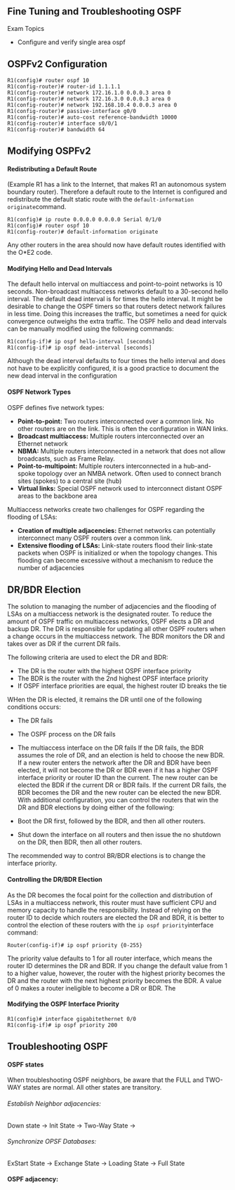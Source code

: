 ## Fine Tuning and Troubleshooting OSPF

Exam Topics

- Configure and verify single area ospf

## OSPFv2 Configuration
```
R1(config)# router ospf 10
R1(config-router)# router-id 1.1.1.1
R1(config-router)# network 172.16.1.0 0.0.0.3 area 0 
R1(config-router)# network 172.16.3.0 0.0.0.3 area 0
R1(config-router)# network 192.168.10.4 0.0.0.3 area 0
R1(config-router)# passive-interface g0/0
R1(config-router)# auto-cost reference-bandwidth 10000
R1(config-router)# interface s0/0/1
R1(config-router)# bandwidth 64 
```

## Modifying OSPFv2

#### Redistributing a Default Route 

(Example R1 has a link to the Internet, that makes R1 an autonomous system boundary router).
Therefore a default route to the Internet is configured and redistribute the default static route with the ```default-information originate```command. 
```
R1(config)# ip route 0.0.0.0 0.0.0.0 Serial 0/1/0
R1(config)# router ospf 10
R1(config-router)# default-information originate
```

Any other routers in the area should now have default routes identified with the O*E2 code.

#### Modifying Hello and Dead Intervals

The default hello interval on multiaccess and point-to-point networks is 10 seconds. Non-broadcast multiaccess networks default to a 30-second hello interval. The default dead interval is for times the hello interval. It might be desirable to change the OSPF timers so that routers detect network failures in less time. Doing this increases the traffic, but sometimes a need for quick convergence outweighs the extra traffic. The OSPF hello and dead intervals can be manually modified using the following commands:
```
R1(config-if)# ip ospf hello-interval [seconds]
R1(config-if)# ip ospf dead-interval [seconds]
```

Although the dead interval defaults to four times the hello interval and does not have to be explicitly configured, it is a good practice to document the new dead interval in the configuration

#### OSPF Network Types

OSPF defines five network types:
- **Point-to-point:** Two routers interconnected over a common link. No other routers are on the link. This is often the configuration in WAN links.
- **Broadcast multiaccess:** Multiple routers interconnected over an Ethernet network
- **NBMA:** Multiple routers interconnected in a network that does not allow broadcasts, such as Frame Relay.
- **Point-to-multipoint:** Multiple routers interconnected in a hub-and-spoke topology over an NMBA network. Often used to connect branch sites (spokes) to a central site (hub)
- **Virtual links:** Special OSPF network used to interconnect distant OSPF areas to the backbone area

Multiaccess networks create two challenges for OSPF regarding the flooding of LSAs:

- **Creation of multiple adjacencies:** Ethernet networks can potentially interconnect many OSPF routers over a common link. 
- **Extensive flooding of LSAs:** Link-state routers flood their link-state packets when OSPF is initialized or when the topology changes. This flooding can become excessive without a mechanism to reduce the number of adjacencies

## DR/BDR Election

The solution to managing the number of adjacencies and the flooding of LSAs on a multiaccess network is the designated router. To reduce the amount of OSPF traffic on multiaccess networks, OSPF elects a DR and backup DR. The DR is responsible for updating all other OSPF routers when a change occurs in the multiaccess network. The BDR monitors the DR and takes over as DR if the current DR fails.

The following criteria are used to elect the DR and BDR:
- The DR is the router with the highest OSPF interface priority
- The BDR is the router with the 2nd highest OPSF interface priority
- If OSPF interface priorities are equal, the highest router ID breaks the tie 

WHen the DR is elected, it remains the DR until one of the following conditions occurs:
- The DR fails 
- The OSPF process on the DR fails 
- The multiaccess interface on the DR fails 
If the DR fails, the BDR assumes the role of DR, and an election is held to choose the new BDR. If a new router enters the network after the DR and BDR have been elected, it will not become the DR or BDR even if it has a higher  OSPF interface priority or router ID than the current. The new router can be elected the BDR if the current DR or BDR fails. If the current DR fails, the BDR becomes the DR and the new router can be elected the new BDR. With additional configuration, you can control the routers that win the DR and BDR elections by doing either of the following:

- Boot the DR first, followed by the BDR, and then all other routers.
- Shut down the interface on all routers and then issue the no shutdown on the DR, then BDR, then all other routers. 

The recommended way to control BR/BDR elections is to change the interface priority.

#### Controlling the DR/BDR Election 

As the DR becomes the focal point for the collection and distribution of LSAs in a multiaccess network, this router must have sufficient CPU and memory capacity to handle the responsibility. Instead of relying on the router ID to decide which routers are elected the DR and BDR, it is better to control the election of these routers with the ```ip ospf priority```interface command:
```
Router(config-if)# ip ospf priority {0-255}
```

The priority value defaults to 1 for all router interface, which means the router ID determines the DR and BDR. If you change the default value from 1 to a higher value, however, the router with the highest priority becomes the DR and the router with the next highest priority becomes the BDR. A value of 0 makes a router ineligible to become a DR or BDR. The

#### Modifying the OSPF Interface Priority
```
R1(config)# interface gigabitethernet 0/0
R1(config-if)# ip ospf priority 200
```

## Troubleshooting OSPF 

#### OSPF states

When troubleshooting OSPF neighbors, be aware that the FULL and TWO-WAY states are normal. All other states are transitory.

###### Establish Neighbor adjacencies:
Down state -> Init State -> Two-Way State -> 
###### Synchronize OPSF Databases:
ExStart State -> Exchange State -> Loading State -> Full State 

#### OSPF adjacency:

